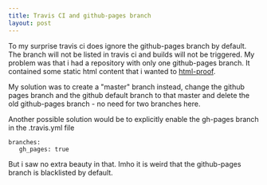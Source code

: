 ```yaml
---
title: Travis CI and github-pages branch
layout: post
---
```


To my surprise travis ci does ignore the github-pages branch by default. The branch will not be listed in travis ci and builds will not be triggered. My problem was that i had a repository with only one github-pages branch. It contained some static html content that i wanted to [html-proof](https://github.com/gjtorikian/html-proofer).

My solution was to create a "master" branch instead, change the github pages branch and the github default branch to that master and delete the old github-pages branch - no need for two branches here.

Another possible solution would be to explicitly enable the gh-pages branch in the .travis.yml file
```
branches:
   gh_pages: true
```
But i saw no extra beauty in that. Imho it is weird that the github-pages branch is blacklisted by default.